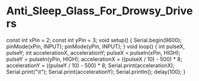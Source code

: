 # Anti_Sleep_Glass_For_Drowsy_Drivers

const int xPin = 2;
const int yPin = 3;
void setup()
{
  Serial.begin(9600);
  pinMode(xPin, INPUT);
  pinMode(yPin, INPUT);
}
void loop()
{
  int pulseX, pulseY;
  int accelerationX, accelerationY;
  pulseX = pulseIn(xPin, HIGH);
  pulseY = pulseIn(yPin, HIGH);
  accelerationX = ((pulseX / 10) - 500) * 8;
  accelerationY = ((pulseY / 10) - 500) * 8;
  Serial.print(accelerationX);
  Serial.print("\t");
  Serial.print(accelerationY);
  Serial.println();
delay(100);
}
